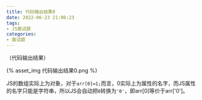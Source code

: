 ```yaml
---
title: 代码输出结果0
date: 2022-06-23 21:06:23
tags:
- JS面试题
categories:
- 面试题
---
```

（代码输出结果）


{% asset_img 代码输出结果0.png %}


<!--more-->


JS的数组实际上为对象，对于`arr[0]=1;`而言，0实际上为属性的名字，而JS属性的名字只能是字符串，所以JS会自动把`0`转换为`'0'`，即arr[0]等价于arr['0']。



